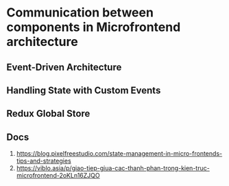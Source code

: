 # Communication between components in Microfrontend architecture

## Event-Driven Architecture

## Handling State with Custom Events

## Redux Global Store


## Docs
1. https://blog.pixelfreestudio.com/state-management-in-micro-frontends-tips-and-strategies
2. https://viblo.asia/p/giao-tiep-giua-cac-thanh-phan-trong-kien-truc-microfrontend-2oKLn16ZJQO



